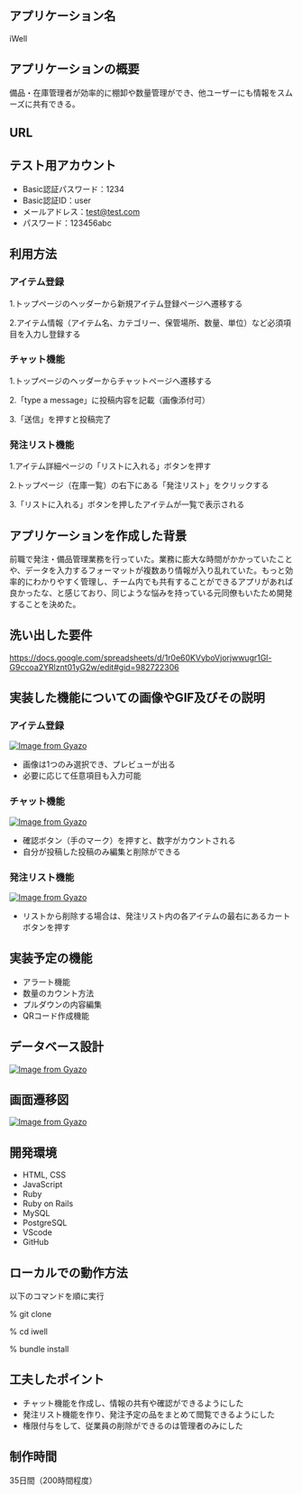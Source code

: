 ## アプリケーション名
iWell  
## アプリケーションの概要
備品・在庫管理者が効率的に棚卸や数量管理ができ、他ユーザーにも情報をスムーズに共有できる。
## URL
## テスト用アカウント
* Basic認証パスワード：1234
* Basic認証ID：user
* メールアドレス：test@test.com
* パスワード：123456abc
## 利用方法
### アイテム登録
1.トップページのヘッダーから新規アイテム登録ページへ遷移する

2.アイテム情報（アイテム名、カテゴリー、保管場所、数量、単位）など必須項目を入力し登録する
### チャット機能
1.トップページのヘッダーからチャットページへ遷移する

2.「type a message」に投稿内容を記載（画像添付可）

3.「送信」を押すと投稿完了
###  発注リスト機能
1.アイテム詳細ページの「リストに入れる」ボタンを押す

2.トップページ（在庫一覧）の右下にある「発注リスト」をクリックする

3.「リストに入れる」ボタンを押したアイテムが一覧で表示される
## アプリケーションを作成した背景
前職で発注・備品管理業務を行っていた。業務に膨大な時間がかかっていたことや、データを入力するフォーマットが複数あり情報が入り乱れていた。もっと効率的にわかりやすく管理し、チーム内でも共有することができるアプリがあれば良かったな、と感じており、同じような悩みを持っている元同僚もいたため開発することを決めた。
## 洗い出した要件
https://docs.google.com/spreadsheets/d/1r0e60KVyboVjorjwwugr1Gl-G9ccoa2YRlznt01yG2w/edit#gid=982722306
## 実装した機能についての画像やGIF及びその説明
### アイテム登録
[![Image from Gyazo](https://i.gyazo.com/cb5f3c2402c88976755677a88816105b.gif)](https://gyazo.com/cb5f3c2402c88976755677a88816105b)
* 画像は1つのみ選択でき、プレビューが出る
* 必要に応じて任意項目も入力可能
### チャット機能
[![Image from Gyazo](https://i.gyazo.com/9c605575200dc1915036b800dac0cf1e.gif)](https://gyazo.com/9c605575200dc1915036b800dac0cf1e)
* 確認ボタン（手のマーク）を押すと、数字がカウントされる
* 自分が投稿した投稿のみ編集と削除ができる
###  発注リスト機能
[![Image from Gyazo](https://i.gyazo.com/c67ae12fa5d5a9b72b59c661740560a0.gif)](https://gyazo.com/c67ae12fa5d5a9b72b59c661740560a0)
* リストから削除する場合は、発注リスト内の各アイテムの最右にあるカートボタンを押す
## 実装予定の機能
* アラート機能
* 数量のカウント方法
* プルダウンの内容編集
* QRコード作成機能
## データベース設計
[![Image from Gyazo](https://i.gyazo.com/513ecdce439e04f7f4041003a24e8918.png)](https://gyazo.com/513ecdce439e04f7f4041003a24e8918)
## 画面遷移図
[![Image from Gyazo](https://i.gyazo.com/099adc054ec89193548b3fc66fea1ff6.png)](https://gyazo.com/099adc054ec89193548b3fc66fea1ff6)
## 開発環境
* HTML, CSS
* JavaScript
* Ruby
* Ruby on Rails
* MySQL
* PostgreSQL
* VScode
* GitHub
## ローカルでの動作方法
以下のコマンドを順に実行

% git clone 

% cd iwell

% bundle install
## 工夫したポイント
* チャット機能を作成し、情報の共有や確認ができるようにした
* 発注リスト機能を作り、発注予定の品をまとめて閲覧できるようにした
* 権限付与をして、従業員の削除ができるのは管理者のみにした
## 制作時間
35日間（200時間程度）